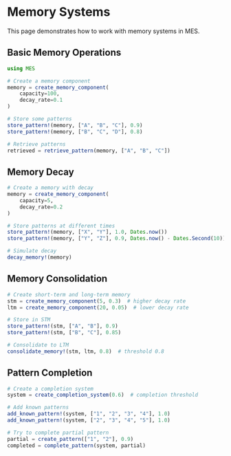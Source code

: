 # Memory Systems

This page demonstrates how to work with memory systems in MES.

## Basic Memory Operations

```julia
using MES

# Create a memory component
memory = create_memory_component(
    capacity=100,
    decay_rate=0.1
)

# Store some patterns
store_pattern!(memory, ["A", "B", "C"], 0.9)
store_pattern!(memory, ["B", "C", "D"], 0.8)

# Retrieve patterns
retrieved = retrieve_pattern(memory, ["A", "B", "C"])
```

## Memory Decay

```julia
# Create a memory with decay
memory = create_memory_component(
    capacity=5,
    decay_rate=0.2
)

# Store patterns at different times
store_pattern!(memory, ["X", "Y"], 1.0, Dates.now())
store_pattern!(memory, ["Y", "Z"], 0.9, Dates.now() - Dates.Second(10))

# Simulate decay
decay_memory!(memory)
```

## Memory Consolidation

```julia
# Create short-term and long-term memory
stm = create_memory_component(5, 0.3)  # higher decay rate
ltm = create_memory_component(20, 0.05)  # lower decay rate

# Store in STM
store_pattern!(stm, ["A", "B"], 0.9)
store_pattern!(stm, ["B", "C"], 0.85)

# Consolidate to LTM
consolidate_memory!(stm, ltm, 0.8)  # threshold 0.8
```

## Pattern Completion

```julia
# Create a completion system
system = create_completion_system(0.6)  # completion threshold

# Add known patterns
add_known_pattern!(system, ["1", "2", "3", "4"], 1.0)
add_known_pattern!(system, ["2", "3", "4", "5"], 1.0)

# Try to complete partial pattern
partial = create_pattern(["1", "2"], 0.9)
completed = complete_pattern(system, partial)
``` 